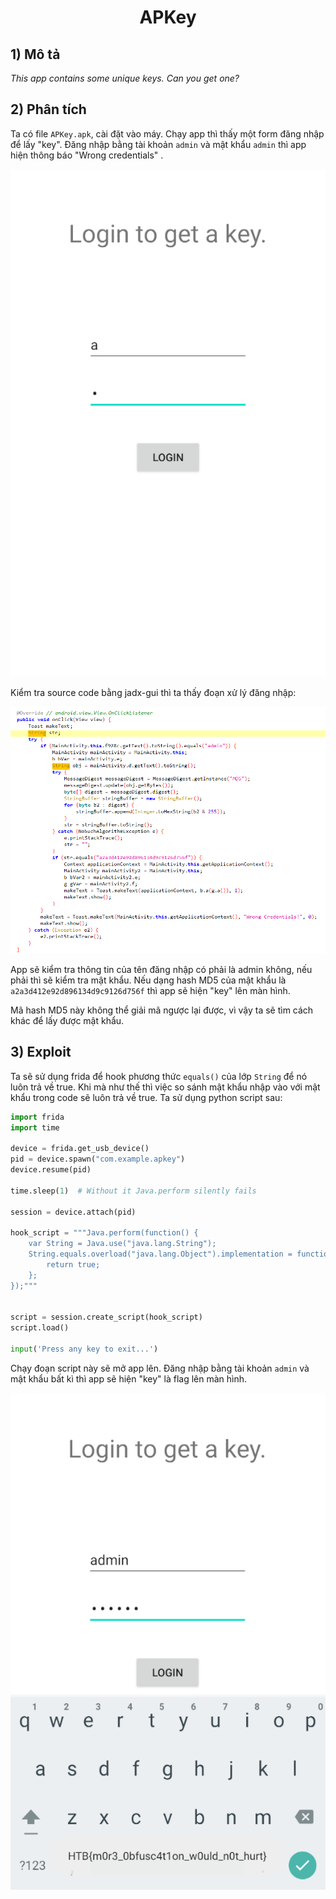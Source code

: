 <div align='center'>

# **APKey**

</div>

## **1) Mô tả**

*This app contains some unique keys. Can you get one?*

## **2) Phân tích**

Ta có file `APKey.apk`, cài đặt vào máy. Chạy app thì thấy một form đăng nhập để lấy "key". Đăng nhập bằng tài khoản `admin` và mật khẩu `admin` thì app hiện thông báo "Wrong credentials" .  

![Alt text](image-1.png)

Kiểm tra source code bằng jadx-gui thì ta thấy đoạn xử lý đăng nhập:

![](image-2.png)

App sẽ kiểm tra thông tin của tên đăng nhập có phải là
admin không, nếu phải thì sẽ kiểm tra mật khẩu. Nếu dạng hash MD5 của mật khẩu là `a2a3d412e92d896134d9c9126d756f` thì app sẽ hiện "key" lên màn hình.

Mã hash MD5 này không thể giải mã ngược lại được, vì vậy ta sẽ tìm cách khác để lấy được mật khẩu.

## **3) Exploit**

Ta sẽ sử dụng frida để hook phương thức `equals()` của lớp `String` để nó luôn trả về true. Khi mà như thế thì việc so sánh mật khẩu nhập vào với mật khẩu trong code sẽ luôn trả về true. Ta sử dụng python script sau:

```python
import frida
import time

device = frida.get_usb_device()
pid = device.spawn("com.example.apkey")
device.resume(pid)

time.sleep(1)  # Without it Java.perform silently fails

session = device.attach(pid)

hook_script = """Java.perform(function() {
    var String = Java.use("java.lang.String");
    String.equals.overload("java.lang.Object").implementation = function(arg1) {
        return true;
    };
});"""


script = session.create_script(hook_script)
script.load()

input('Press any key to exit...')
```

Chạy đoạn script này sẽ mở app lên. Đăng nhập bằng tài khoản `admin` và mật khẩu bất kì thì app sẽ hiện "key" là flag lên màn hình.

![Alt text](image.png)